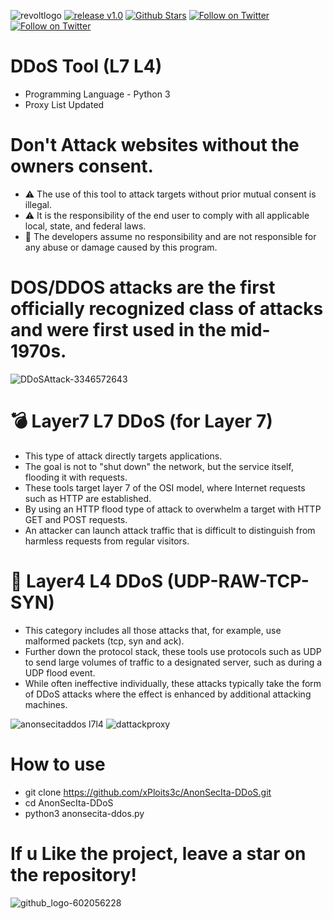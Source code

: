 ![revoltlogo](https://github.com/xPloits3c/revolt/assets/153435050/ea41babb-e41b-4dc9-8fdc-3bbf08f11a8f)
[![release v1.0 ](https://img.shields.io/badge/release-v1.0-green.svg?style=flat-square)](https://github.com/xPloits3c/revolt/releases/)
[![Github Stars](https://img.shields.io/github/stars/xPloits3c/revolt.svg?style=social&label=Stars)](https://github.com/xPloits3c/Revolt/)
[![Follow on Twitter](https://img.shields.io/twitter/follow/AnonSecIta.svg?style=social&label=AnonSecIta)](https://twitter.com/AnonSecIta/)
[![Follow on Twitter](https://img.shields.io/twitter/follow/ANOVNI1.svg?style=social&label=ANOVNI1)](https://twitter.com/ANOVNI1/)
# DDoS Tool (L7 L4)

- Programming Language - Python 3
- Proxy List Updated

# Don't Attack websites without the owners consent.
- ⚠️ The use of this tool to attack targets without prior mutual consent is illegal.
- ⚠️ It is the responsibility of the end user to comply with all applicable local, state, and federal laws.
- 💢 The developers assume no responsibility and are not responsible for any abuse or damage caused by this program.

# DOS/DDOS attacks are the first officially recognized class of attacks and were first used in the mid-1970s.
![DDoSAttack-3346572643](https://github.com/xPloits3c/AnonSecIta-DDoS/assets/153435050/43ea421a-fef1-4a21-ace5-e29652688979)

# 💣 Layer7 L7 DDoS (for Layer 7)
- This type of attack directly targets applications.
- The goal is not to "shut down" the network, but the service itself, flooding it with requests.
- These tools target layer 7 of the OSI model, where Internet requests such as HTTP are established.
- By using an HTTP flood type of attack to overwhelm a target with HTTP GET and POST requests.
- An attacker can launch attack traffic that is difficult to distinguish from harmless requests from regular visitors.
 
# 🧨 Layer4 L4 DDoS (UDP-RAW-TCP-SYN)
- This category includes all those attacks that, for example, use malformed packets (tcp, syn and ack).
- Further down the protocol stack, these tools use protocols such as UDP to send large volumes of traffic to a designated server, such as during a UDP flood event.
- While often ineffective individually, these attacks typically take the form of DDoS attacks where the effect is enhanced by additional attacking machines.

![anonsecitaddos l7l4](https://github.com/xPloits3c/AnonSecIta-DDoS/assets/153435050/f86b3e0e-f533-451c-adb0-484537d8c2d0)
![dattackproxy](https://github.com/xPloits3c/AnonSecIta-DDoS/assets/153435050/085d6db6-1434-4f01-87de-069079c151ab)

# How to use

- git clone https://github.com/xPloits3c/AnonSecIta-DDoS.git
- cd AnonSecIta-DDoS
- python3 anonsecita-ddos.py

# If u Like the project, leave a star on the repository!
![github_logo-602056228](https://github.com/xPloits3c/AnonSecIta-DDoS/assets/153435050/a39d6f76-88ff-4d55-ab63-e38a08e0d609)

